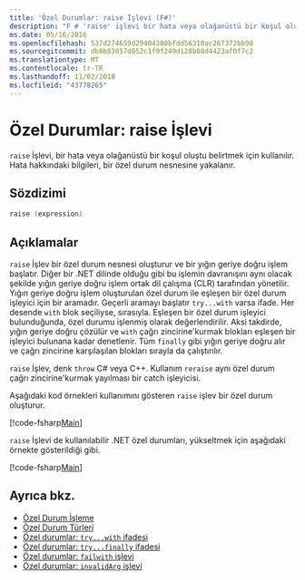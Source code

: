 ```yaml
---
title: 'Özel Durumlar: raise İşlevi (F#)'
description: "F # 'raise' işlevi bir hata veya olağanüstü bir koşul oluştu belirtmek için nasıl kullanıldığını öğrenin."
ms.date: 05/16/2016
ms.openlocfilehash: 537d274659d29404380bfdd56310ac267372bb98
ms.sourcegitcommit: db8b83057d052c1f9f249d128b08d4423af0f7c2
ms.translationtype: MT
ms.contentlocale: tr-TR
ms.lasthandoff: 11/02/2018
ms.locfileid: "43778265"
---
```

# <a name="exceptions-the-raise-function"></a>Özel Durumlar: raise İşlevi

`raise` İşlevi, bir hata veya olağanüstü bir koşul oluştu belirtmek için kullanılır. Hata hakkındaki bilgileri, bir özel durum nesnesine yakalanır.

## <a name="syntax"></a>Sözdizimi

```fsharp
raise (expression)
```

## <a name="remarks"></a>Açıklamalar

`raise` İşlev bir özel durum nesnesi oluşturur ve bir yığın geriye doğru işlem başlatır. Diğer bir .NET dilinde olduğu gibi bu işlemin davranışını aynı olacak şekilde yığın geriye doğru işlem ortak dil çalışma (CLR) tarafından yönetilir. Yığın geriye doğru işlem oluşturulan özel durum ile eşleşen bir özel durum işleyici için bir aramadır. Geçerli aramayı başlatır `try...with` varsa ifade. Her desende `with` blok seçiliyse, sırasıyla. Eşleşen bir özel durum işleyici bulunduğunda, özel durumu işlenmiş olarak değerlendirilir. Aksi takdirde, yığın geriye doğru çözülür ve `with` çağrı zincirine'kurmak blokları eşleşen bir işleyici bulunana kadar denetlenir. Tüm `finally` gibi yığın geriye doğru alır ve çağrı zincirine karşılaşılan blokları sırayla da çalıştırılır.

`raise` İşlev, denk `throw` C# veya C++. Kullanım `reraise` aynı özel durum çağrı zincirine'kurmak yayılması bir catch işleyicisi.

Aşağıdaki kod örnekleri kullanımını gösteren `raise` işlev bir özel durum oluşturur.

[!code-fsharp[Main](../../../../samples/snippets/fsharp/lang-ref-2/snippet5801.fs)]

`raise` İşlevi de kullanılabilir .NET özel durumları, yükseltmek için aşağıdaki örnekte gösterildiği gibi.

[!code-fsharp[Main](../../../../samples/snippets/fsharp/lang-ref-2/snippet5802.fs)]

## <a name="see-also"></a>Ayrıca bkz.

- [Özel Durum İşleme](index.md)
- [Özel Durum Türleri](exception-types.md)
- [Özel durumlar: `try...with` ifadesi](the-try-with-expression.md)
- [Özel durumlar: `try...finally` ifadesi](the-try-finally-expression.md)
- [Özel durumlar: `failwith` işlevi](the-failwith-function.md)
- [Özel durumlar: `invalidArg` işlevi](the-invalidArg-function.md)
